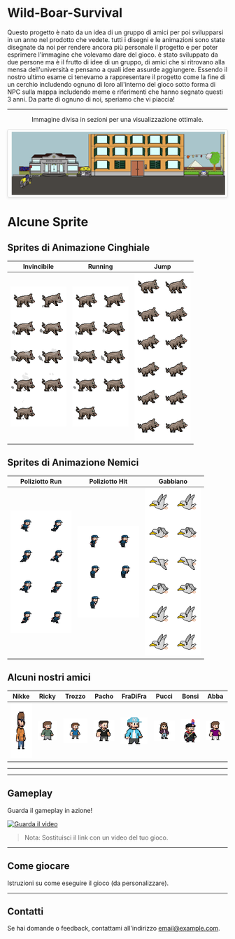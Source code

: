# Wild-Boar-Survival

Questo progetto è nato da un idea di un gruppo di amici per poi svilupparsi in un anno nel prodotto che vedete. tutti i disegni e le animazioni sono state disegnate da noi per rendere ancora più personale il progetto e per poter esprimere l'immagine che volevamo dare del gioco. è stato sviluppato da due persone ma è il frutto di idee di un gruppo, di amici che si ritrovano alla mensa dell'università e pensano a quali idee assurde aggiungere. Essendo il nostro ultimo esame ci tenevamo a rappresentare il progetto come la fine di un cerchio includendo ognuno di loro all'interno del gioco sotto forma di NPC sulla mappa includendo meme e riferimenti che hanno segnato questi 3 anni. Da parte di ognuno di noi, speriamo che vi piaccia!

---

<p style="text-align: center;">Immagine divisa in sezioni per una visualizzazione ottimale.</p>
<div style="display: flex; overflow-x: auto; gap: 5px; padding: 5px; border: 1px solid #ddd; border-radius: 4px; box-shadow: 0 2px 5px rgba(0, 0, 0, 0.1);">
    <img src="Assets/sprite/sfondo/mapOstiense1.png" style="height: auto; width: 100%;">
    <img src="Assets/sprite/sfondo/mapOstiense2.png" style="height: auto; width: 100%;">
    <img src="Assets/sprite/sfondo/mapOstiense3.png" style="height: auto; width: 100%;">
    <img src="Assets/sprite/sfondo/mapOstiense4.png" style="height: auto; width: 100%;">
    <img src="Assets/sprite/sfondo/mapOstiense5.png" style="height: auto; width: 100%;">
</div>

# Alcune Sprite

## Sprites di Animazione Cinghiale

| **Invincibile** | **Running** | **Jump** |
|---------------|------------|------------|
| ![Invincibile](Assets/sprite/sprite%20cinghiale/Invincibile.png) | ![Running](Assets/sprite/sprite%20cinghiale/Running.png) | ![Cop Run](Assets/sprite/sprite%20cinghiale/Jump.png) |

## Sprites di Animazione Nemici

| **Poliziotto Run** | **Poliziotto Hit** | **Gabbiano** |
|---------------|------------|------------|
| ![Run](Assets/sprite/sprite%20cinghiale/CopRun%202.png) | ![Hit](Assets/sprite/sprite%20cinghiale/CopHit.png) | ![Gabbiano](Assets/sprite/altre%20sprite/Image.png) |

## Alcuni nostri amici

| **Nikke** | **Ricky** | **Trozzo** | **Pacho** | **FraDiFra** | **Pucci** | **Bonsi** | **Abba** |
|----------|----------|----------|----------|----------|----------|----------|----------|
| <img src="Assets/sprite/persone/Personaggio%20x10.png" width="200" height="128"> | ![Ricky](Assets/sprite/persone/Untitled%2030.png) | ![Trozzo](Assets/sprite/persone/trozzo.png) | ![Pacho](Assets/sprite/persone/pacho.png) | ![FraDiFra](Assets/sprite/persone/fradifra.png) | ![Pucci](Assets/sprite/persone/pucci.png) | ![Bonsi](Assets/sprite/persone/bonsi.png) | ![Abba](Assets/sprite/persone/abba.png) |




---
---

## Gameplay

Guarda il gameplay in azione!

[![Guarda il video](https://img.youtube.com/vi/dQw4w9WgXcQ/0.jpg)](https://www.youtube.com/watch?v=dQw4w9WgXcQ)

> Nota: Sostituisci il link con un video del tuo gioco.

---



## Come giocare

Istruzioni su come eseguire il gioco (da personalizzare).

---

## Contatti

Se hai domande o feedback, contattami all'indirizzo [email@example.com](mailto:email@example.com).
